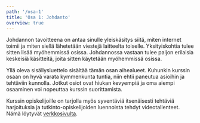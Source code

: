 ```yaml
---
path: '/osa-1'
title: 'Osa 1: Johdanto'
overview: true
---
```



Johdannon tavoitteena on antaa sinulle yleiskäsitys siitä, miten internet toimii ja miten siellä lähetetään viestejä laitteelta toiselle. Yksityiskohtia tulee sitten lisää myöhemmissä osissa. Johdannossa vastaan tulee paljon erilaisia keskeisiä käsitteitä, joita sitten käytetään myöhemmissä osissa.

<please-login></please-login>

<pages-in-this-section></pages-in-this-section>

Yllä oleva sisällysluettelo sisältää tämän osan aihealueet. Kuhunkin kurssin osaan on hyvä varata kymmenkunta tuntia, niin ehtii paneutua asioihin ja tehtäviin kunnolla. Jotkut osiot ovat hiukan kevyempiä ja oma aiempi osaaminen voi nopeuttaa kurssin suorittamista.

Kurssin opiskelijoille on tarjolla myös syventäviä itsenäisesti tehtäviä harjoituksia ja tutkinto-opiskelijoiden luennoista tehdyt videotallenteet. Nämä löytyvät [verkkosivulta](https://www.cs.helsinki.fi/u/niklande/opetus/tilpe/2021/).

<exercises-in-this-section></exercises-in-this-section>
